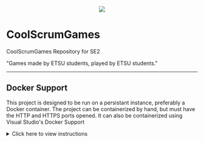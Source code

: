 <p align="center">
  <img src="./CoolScrumGames/wwwroot/images/diamond.png" width="500">
</p>

# CoolScrumGames
CoolScrumGames Repository for SE2

"Games made by ETSU students, played by ETSU students."

---

## Docker Support

This project is designed to be run on a persistant instance, preferably a Docker container.
The project can be containerized by hand, but must have the HTTP and HTTPS ports opened.
It can also be containerized using Visual Studio's Docker Support
<details>
  <summary markdown="span">Click here to view instructions</summary>
  
1. Open the project in Visual Studio
2. Right click the project

<p align="left">
  <img src="./images/screenshots/Capture.png" width="200">
</p>

4. Highlight Add
5. Select Add Docker Support

</details>
